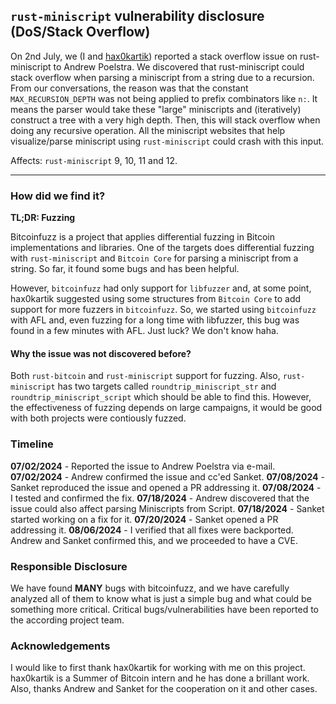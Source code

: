 ## `rust-miniscript` vulnerability disclosure (DoS/Stack Overflow)

On 2nd July, we (I and [hax0kartik](https://github.com/hax0kartik)) reported a stack overflow issue on rust-miniscript to Andrew Poelstra. We discovered that rust-miniscript could stack overflow when parsing a miniscript from a string due to a recursion. From our conversations, the reason was that the constant `MAX_RECURSION_DEPTH` was not being applied to prefix combinators like `n:`. It means the parser would take these "large" miniscripts and (iteratively) construct a tree with a very high depth. Then, this will stack overflow when doing any recursive operation. All the miniscript websites that help visualize/parse miniscript using `rust-miniscript` could crash with this input.

Affects: `rust-miniscript` 9, 10, 11 and 12.

---

### How did we find it?

**TL;DR: Fuzzing**

Bitcoinfuzz is a project that applies differential fuzzing in Bitcoin implementations and libraries. One of the targets does differential fuzzing with `rust-miniscript` and `Bitcoin Core` for parsing a miniscript from a string. So far, it found some bugs and has been helpful.

However, `bitcoinfuzz` had only support for `libfuzzer` and, at some point, hax0kartik suggested using some structures from `Bitcoin Core` to add support for more fuzzers in `bitcoinfuzz`. So, we started using `bitcoinfuzz` with AFL and, even fuzzing for a long time with libfuzzer, this bug was found in a few minutes with AFL. Just luck? We don't know haha.

#### Why the issue was not discovered before?

Both `rust-bitcoin` and `rust-miniscript` support for fuzzing. Also, `rust-miniscript` has two targets called `roundtrip_miniscript_str` and `roundtrip_miniscript_script` which should be able to find this. However, the effectiveness of fuzzing depends on large campaigns, it would be good with both projects were contiously fuzzed.

### Timeline

**07/02/2024** - Reported the issue to Andrew Poelstra via e-mail.
**07/02/2024** - Andrew confirmed the issue and cc'ed Sanket.
**07/08/2024** - Sanket reproduced the issue and opened a PR addressing it.
**07/08/2024** - I tested and confirmed the fix.
**07/18/2024** - Andrew discovered that the issue could also affect parsing Miniscripts from Script.
**07/18/2024** - Sanket started working on a fix for it.
**07/20/2024** - Sanket opened a PR addressing it.
**08/06/2024** - I verified that all fixes were backported. Andrew and Sanket confirmed this, and we proceeded to have a CVE.

### Responsible Disclosure

We have found **MANY** bugs with bitcoinfuzz, and we have carefully analyzed all of them to know what is just a simple bug and what could be something more critical. Critical bugs/vulnerabilities have been reported to the according project team.

### Acknowledgements

I would like to first thank hax0kartik for working with me on this project. hax0kartik is a Summer of Bitcoin intern and he has done a brillant work. Also, thanks Andrew and Sanket for the cooperation on it and other cases.
